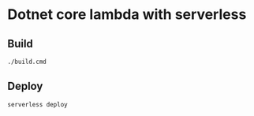 # Dotnet core lambda with serverless

## Build

```bash
./build.cmd
```

## Deploy

```bash
serverless deploy
```
